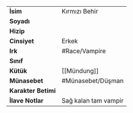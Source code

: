 |  |  |
|---|---|
| **İsim** | Kırmızı Behir|
| **Soyadı** | |
| **Hizip** | |
| **Cinsiyet** | Erkek|
| **Irk** | #Race/Vampire|
| **Sınıf** | |
| **Kütük** | [[Mündung]]|
| **Münasebet** | #Münasebet/Düşman|
| **Karakter Betimi** | |
| **İlave Notlar** | Sağ kalan tam vampir|
